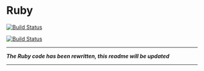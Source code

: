 Ruby
====
[![Build Status](https://travis-ci.org/ClikeX/skyhook_ruby.svg?branch=develop)](https://travis-ci.org/ClikeX/skyhook_ruby)

[![Build Status](https://drone.io/github.com/ClikeX/skyhook_ruby/status.png)](https://drone.io/github.com/ClikeX/skyhook_ruby/latest)

---

***The Ruby code has been rewritten, this readme will be updated***

---
